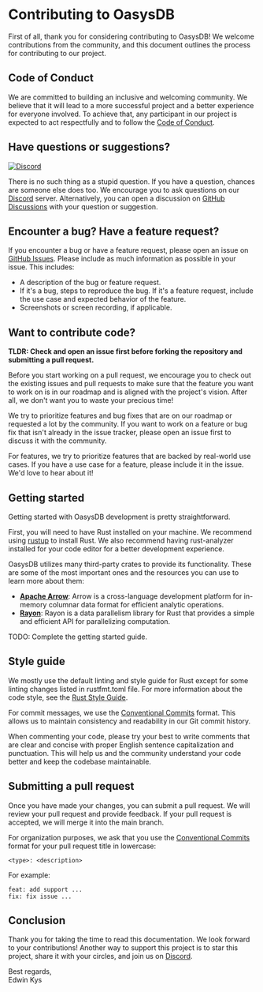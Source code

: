 # Contributing to OasysDB

First of all, thank you for considering contributing to OasysDB! We welcome contributions from the community, and this document outlines the process for contributing to our project.

## Code of Conduct

We are committed to building an inclusive and welcoming community. We believe that it will lead to a more successful project and a better experience for everyone involved. To achieve that, any participant in our project is expected to act respectfully and to follow the [Code of Conduct](code_of_conduct.md).

## Have questions or suggestions?

[![Discord](https://img.shields.io/discord/1182432298382131200?logo=discord&logoColor=%23ffffff&label=Discord&labelColor=%235865F2&style=for-the-badge)](https://discord.gg/bDhQrkqNP4)

There is no such thing as a stupid question. If you have a question, chances are someone else does too. We encourage you to ask questions on our [Discord](https://discord.gg/bDhQrkqNP4) server. Alternatively, you can open a discussion on [GitHub Discussions](https://github.com/oasysai/oasysdb/discussions) with your question or suggestion.

## Encounter a bug? Have a feature request?

If you encounter a bug or have a feature request, please open an issue on [GitHub Issues](https://github.com/oasysai/oasysdb/issues). Please include as much information as possible in your issue. This includes:

- A description of the bug or feature request.
- If it's a bug, steps to reproduce the bug. If it's a feature request, include the use case and expected behavior of the feature.
- Screenshots or screen recording, if applicable.

## Want to contribute code?

**TLDR: Check and open an issue first before forking the repository and submitting a pull request.**

Before you start working on a pull request, we encourage you to check out the existing issues and pull requests to make sure that
the feature you want to work on is in our roadmap and is aligned with the project's vision. After all, we don't want you to waste your precious time!

We try to prioritize features and bug fixes that are on our roadmap or requested a lot by the community. If you want to work on a feature or bug fix that isn't already in the issue tracker, please open an issue first to discuss it with the community.

For features, we try to prioritize features that are backed by real-world use cases. If you have a use case for a feature, please include it in the issue. We'd love to hear about it!

## Getting started

Getting started with OasysDB development is pretty straightforward.

First, you will need to have Rust installed on your machine. We recommend using [rustup](https://www.rust-lang.org/tools/install) to install Rust. We also recommend having rust-analyzer installed for your code editor for a better development experience.

OasysDB utilizes many third-party crates to provide its functionality. These are some of the most important ones and the resources you can use to learn more about them:

- [**Apache Arrow**](https://arrow.apache.org): Arrow is a cross-language development platform for in-memory columnar data format for efficient analytic operations.
- [**Rayon**](https://github.com/rayon-rs/rayon): Rayon is a data parallelism library for Rust that provides a simple and efficient API for parallelizing computation.

TODO: Complete the getting started guide.

## Style guide

We mostly use the default linting and style guide for Rust except for some linting changes listed in rustfmt.toml file. For more information about the code style, see the [Rust Style Guide](https://doc.rust-lang.org/beta/style-guide/index.html).

For commit messages, we use the [Conventional Commits](https://www.conventionalcommits.org/en/v1.0.0/) format. This allows us to maintain consistency and readability in our Git commit history.

When commenting your code, please try your best to write comments that are clear and concise with proper English sentence capitalization and punctuation. This will help us and the community understand your code better and keep the codebase maintainable.

## Submitting a pull request

Once you have made your changes, you can submit a pull request. We will review your pull request and provide feedback. If your pull request is accepted, we will merge it into the main branch.

For organization purposes, we ask that you use the [Conventional Commits](https://www.conventionalcommits.org/en/v1.0.0/) format for your pull request title in lowercase:

```
<type>: <description>
```

For example:

```
feat: add support ...
fix: fix issue ...
```

## Conclusion

Thank you for taking the time to read this documentation. We look forward to your contributions! Another way to support this project is to star this project, share it with your circles, and join us on [Discord](https://discord.gg/bDhQrkqNP4).

Best regards,<br />
Edwin Kys
